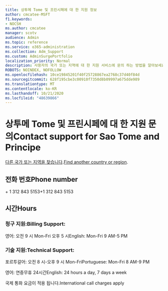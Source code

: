 ```yaml
---
title: 상투메 Tome 및 프린시페에 대 한 지원 정보
author: cmcatee-MSFT
f1.keywords:
- NOCSH
ms.author: cmcatee
manager: scotv
audience: Admin
ms.topic: reference
ms.service: o365-administration
ms.collection: Adm_Support
ms.custom: AdminSurgePortfolio
localization_priority: Normal
description: 사용자의 국가 또는 지역에 대 한 지원 서비스에 문의 하는 방법을 알아보세요.
ROBOTS: NOINDEX, NOFOLLOW
ms.openlocfilehash: 10ce19845201f40f25728867ea2768c37d40f84d
ms.sourcegitcommit: 628f195cbe3c00910f7350d8b09997a675dde989
ms.translationtype: MT
ms.contentlocale: ko-KR
ms.lasthandoff: 10/21/2020
ms.locfileid: "48639866"
---
```

# <a name="contact-support-for-sao-tome-and-principe"></a><span data-ttu-id="3654d-103">상투메 Tome 및 프린시페에 대 한 지원 문의</span><span class="sxs-lookup"><span data-stu-id="3654d-103">Contact support for Sao Tome and Principe</span></span>

<span data-ttu-id="3654d-104">[다른 국가 또는 지역을 찾습니다](../contact-support-for-business-products.md).</span><span class="sxs-lookup"><span data-stu-id="3654d-104">[Find another country or region](../contact-support-for-business-products.md).</span></span>

## <a name="phone-number"></a><span data-ttu-id="3654d-105">전화 번호</span><span class="sxs-lookup"><span data-stu-id="3654d-105">Phone number</span></span>
<span data-ttu-id="3654d-106">+ 1 312 843 5153</span><span class="sxs-lookup"><span data-stu-id="3654d-106">+1 312 843 5153</span></span>

## <a name="hours"></a><span data-ttu-id="3654d-107">시간</span><span class="sxs-lookup"><span data-stu-id="3654d-107">Hours</span></span>
### <a name="billing-support"></a><span data-ttu-id="3654d-108">청구 지원:</span><span class="sxs-lookup"><span data-stu-id="3654d-108">Billing Support:</span></span>

<span data-ttu-id="3654d-109">영어: 오전 9 시 Mon-Fri 오후 5 시</span><span class="sxs-lookup"><span data-stu-id="3654d-109">English: Mon-Fri 9 AM-5 PM</span></span>

### <a name="technical-support"></a><span data-ttu-id="3654d-110">기술 지원:</span><span class="sxs-lookup"><span data-stu-id="3654d-110">Technical Support:</span></span>

<span data-ttu-id="3654d-111">포르투갈어: 오전 8 시-오후 9 시 Mon-Fri</span><span class="sxs-lookup"><span data-stu-id="3654d-111">Portuguese: Mon-Fri 8 AM-9 PM</span></span>

<span data-ttu-id="3654d-112">영어: 연중무휴 24시간</span><span class="sxs-lookup"><span data-stu-id="3654d-112">English: 24 hours a day, 7 days a week</span></span>

<span data-ttu-id="3654d-113">국제 통화 요금이 적용 됩니다.</span><span class="sxs-lookup"><span data-stu-id="3654d-113">International call charges apply</span></span>
